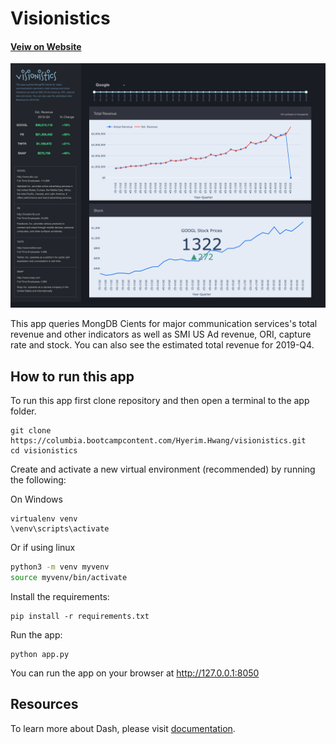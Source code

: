 # Visionistics 
#### [Veiw on Website](https://visionistics.herokuapp.com/)
![demo.png](demo.png)

This app queries MongDB Cients for major communication services's total revenue and other indicators as well as SMI US Ad revenue, ORI, capture rate and stock. You can also see the estimated total revenue for 2019-Q4.

## How to run this app

To run this app first clone repository and then open a terminal to the app folder.

```
git clone https://columbia.bootcampcontent.com/Hyerim.Hwang/visionistics.git
cd visionistics
```

Create and activate a new virtual environment (recommended) by running
the following:

On Windows

```
virtualenv venv 
\venv\scripts\activate
```

Or if using linux

```bash
python3 -m venv myvenv
source myvenv/bin/activate
```

Install the requirements:

```
pip install -r requirements.txt
```
Run the app:

```
python app.py
```
You can run the app on your browser at http://127.0.0.1:8050

## Resources

To learn more about Dash, please visit [documentation](https://plot.ly/dash).